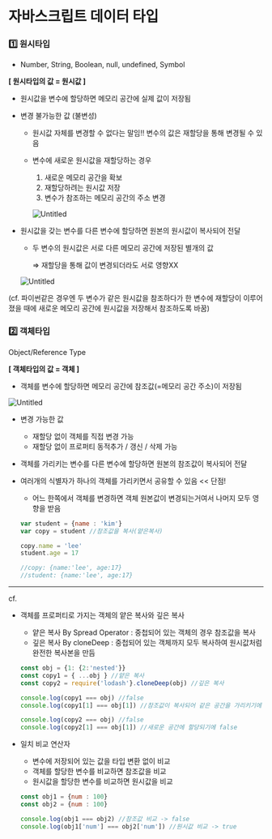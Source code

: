 # 자바스크립트 데이터 타입

### 1️⃣ 원시타입

- Number, String, Boolean, null, undefined, Symbol

**[ 원시타입의 값 = 원시값 ]**

- 원시값을 변수에 할당하면 메모리 공간에 실제 값이 저장됨
- 변경 불가능한 값 (불변성)
    - 원시값 자체를 변경할 수 없다는 말임!! 변수의 값은 재할당을 통해 변경될 수 있음
    - 변수에 새로운 원시값을 재할당하는 경우
        1. 새로운 메모리 공간을 확보
        2. 재할당하려는 원시값 저장
        3. 변수가 참조하는 메모리 공간의 주소 변경
        
        ![Untitled](https://prod-files-secure.s3.us-west-2.amazonaws.com/90f0cea1-2c0a-45ef-8fdd-d99b6da3fa09/2dccb9d1-cab1-4379-b330-37f8becb422e/Untitled.png)
        
- 원시값을 갖는 변수를 다른 변수에 할당하면 원본의 원시값이 복사되어 전달
    - 두 변수의 원시값은 서로 다른 메모리 공간에 저장된 별개의 값
        
        ⇒ 재할당을 통해 값이 변경되더라도 서로 영향XX
        
    
    ![Untitled](https://prod-files-secure.s3.us-west-2.amazonaws.com/90f0cea1-2c0a-45ef-8fdd-d99b6da3fa09/884ada09-ca25-4887-9a84-6ebe67d752ae/Untitled.png)
    

(cf. 파이썬같은 경우엔 두 변수가 같은 원시값을 참조하다가 한 변수에 재할당이 이루어졌을 때에 새로운 메모리 공간에 원시값을 저장해서 참조하도록 바꿈)

### 2️⃣ 객체타입

Object/Reference Type

**[ 객체타입의 값 = 객체 ]**

- 객체를 변수에 할당하면 메모리 공간에 참조값(=메모리 공간 주소)이 저장됨

![Untitled](https://prod-files-secure.s3.us-west-2.amazonaws.com/90f0cea1-2c0a-45ef-8fdd-d99b6da3fa09/5f3ebdc7-0de3-4d5b-ac53-f91ecf9d6c5a/Untitled.png)

- 변경 가능한 값
    - 재할당 없이 객체를 직접 변경 가능
    - 재할당 없이 프로퍼티 동적추가 / 갱신 / 삭제 가능
- 객체를 가리키는 변수를 다른 변수에 할당하면 원본의 참조값이 복사되어 전달
- 여러개의 식별자가 하나의 객체를 가리키면서 공유할 수 있음 << 단점!
    - 어느 한쪽에서 객체를 변경하면 객체 원본값이 변경되는거여서 나머지 모두 영향을 받음
    
    ```jsx
    var student = {name : 'kim'}
    var copy = student //참조값을 복사(얕은복사)
    
    copy.name = 'lee'
    student.age = 17
    
    //copy: {name:'lee', age:17}
    //student: {name:'lee', age:17}
    ```
    

---

cf. 

- 객체를 프로퍼티로 가지는 객체의 얕은 복사와 깊은 복사
    - 얕은 복사 By Spread Operator : 중첩되어 있는 객체의 경우 참조값을 복사
    - 깊은 복사 By cloneDeep : 중첩되어 있는 객체까지 모두 복사하여 원시값처럼 완전한 복사본을 만듬
    
    ```jsx
    const obj = {1: {2:'nested'}}
    const copy1 = { ...obj } //얕은 복사
    const copy2 = require('lodash'}.cloneDeep(obj) //깊은 복사
    
    console.log(copy1 === obj) //false
    console.log(copy1[1] === obj[1]) //참조값이 복사되어 같은 공간을 가리키기에 true
    
    console.log(copy2 === obj) //false
    console.log(copy2[1] === obj[1]) //새로운 공간에 할당되기에 false
    ```
    

- 일치 비교 연산자
    - 변수에 저장되어 있는 값을 타입 변환 없이 비교
    - 객체를 할당한 변수를 비교하면 참조값을 비교
    - 원시값을 할당한 변수를 비교하면 원시값을 비교
    
    ```jsx
    const obj1 = {num : 100}
    const obj2 = {num : 100}
    
    console.log(obj1 === obj2) //참조값 비교 -> false
    console.log(obj1['num'] === obj2['num']) //원시값 비교 -> true
    ```